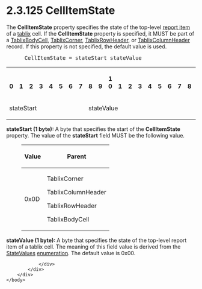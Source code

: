 <html dir="LTR" xmlns:mshelp="http://msdn.microsoft.com/mshelp" xmlns:ddue="http://ddue.schemas.microsoft.com/authoring/2003/5" xmlns:xlink="http://www.w3.org/1999/xlink" xmlns:tool="http://www.microsoft.com/tooltip">
    <head>
        <meta http-equiv="Content-Type" content="text/html; CHARSET=utf-8"></meta>
        <meta name="save" content="history"></meta>
        <title>2.3.125 CellItemState</title>
        <xml>
            <mshelp:toctitle title="2.3.125 CellItemState"></mshelp:toctitle>
            <mshelp:rltitle title="[MS-RPL]: CellItemState"></mshelp:rltitle>
            <mshelp:keyword index="A" term="16650e88-e9cd-4aab-9119-d9b76fbf2b62"></mshelp:keyword>
            <mshelp:attr name="DCSext.ContentType" value="open specification"></mshelp:attr>
            <mshelp:attr name="AssetID" value="16650e88-e9cd-4aab-9119-d9b76fbf2b62"></mshelp:attr>
            <mshelp:attr name="TopicType" value="kbRef"></mshelp:attr>
            <mshelp:attr name="DCSext.Title" value="[MS-RPL]: CellItemState" />
        </xml>
    </head>
    <body>
        <div id="header">
            <h1 class="heading">2.3.125 CellItemState</h1>
        </div>
        <div id="mainSection">
            <div id="mainBody">
                <div id="allHistory" class="saveHistory"></div>
                <div id="sectionSection0" class="section" name="collapseableSection">
                    

<p>The <b>CellItemState</b> property specifies the state of the
top-level <a href="75ae48f7-746b-4b41-919c-6699fa28b3ef.md#gt_c6f8e999-fca9-4e79-96e7-fb4c2c43d601">report item</a> of
a <a href="75ae48f7-746b-4b41-919c-6699fa28b3ef.md#gt_f9f5d4be-2a9e-4556-90f6-d4ed1678f0b4">tablix</a> cell. If the <b>CellItemState</b>
property is specified, it MUST be part of a <a href="fa12273f-80a1-432a-bced-a765ff87dbc7.md">TablixBodyCell</a>, <a href="20e3b37d-978d-467f-b068-d7a2746e37da.md">TablixCorner</a>, <a href="0d5c4157-00d0-4268-854f-f274a9d102fb.md">TablixRowHeader</a>, or <a href="968a6852-ede1-4bf1-8006-1dab2aea178b.md">TablixColumnHeader</a> record.
If this property is not specified, the default value is used.</p>

<dl>
<dd>
<div><pre> CellItemState = stateStart stateValue
</pre></div>
</dd></dl>

<table>
 <tr>
  <th><p><br>0</p></th>
  <th><p><br>1</p></th>
  <th><p><br>2</p></th>
  <th><p><br>3</p></th>
  <th><p><br>4</p></th>
  <th><p><br>5</p></th>
  <th><p><br>6</p></th>
  <th><p><br>7</p></th>
  <th><p><br>8</p></th>
  <th><p><br>9</p></th>
  <th><p>1<br>0</p></th>
  <th><p><br>1</p></th>
  <th><p><br>2</p></th>
  <th><p><br>3</p></th>
  <th><p><br>4</p></th>
  <th><p><br>5</p></th>
  <th><p><br>6</p></th>
  <th><p><br>7</p></th>
  <th><p><br>8</p></th>
  <th><p><br>9</p></th>
  <th><p>2<br>0</p></th>
  <th><p><br>1</p></th>
  <th><p><br>2</p></th>
  <th><p><br>3</p></th>
  <th><p><br>4</p></th>
  <th><p><br>5</p></th>
  <th><p><br>6</p></th>
  <th><p><br>7</p></th>
  <th><p><br>8</p></th>
  <th><p><br>9</p></th>
  <th><p>3<br>0</p></th>
  <th><p><br>1</p></th>
 </tr>
 <tr>
  <td colspan="8">
  <p>stateStart</p>
  </td>
  <td colspan="8">
  <p>stateValue</p>
  </td>
  
 </tr>
</table>

<p><b>stateStart (1 byte): </b>A byte that specifies the
start of the <b>CellItemState</b> property. The value of the <b>stateStart</b>
field MUST be the following value.</p>

<dl>
<dd>
<table>
 <thead>
  <tr>
   <th>
   <p>Value</p>
   </th>
   <th>
   <p>Parent</p>
   </th>
  </tr>
 </thead>
 <tr>
  <td>
  <p>0x0D</p>
  </td>
  <td>
  <p>TablixCorner</p>
  <p>TablixColumnHeader</p>
  <p>TablixRowHeader</p>
  <p>TablixBodyCell</p>
  </td>
 </tr>
</table>
</dd></dl>

<p><b>stateValue (1 byte): </b>A byte that specifies the
state of the top-level report item of a tablix cell. The meaning of this field
value is derived from the <a href="1cdd605b-89a3-4327-ab67-ed5d68c1b247.md">StateValues</a>
<a href="75ae48f7-746b-4b41-919c-6699fa28b3ef.md#gt_846463b5-421c-4d6b-8d82-79d44db666fa">enumeration</a>. The default
value is 0x00.</p>


                </div>
            </div>
        </div>
    </body>
</html>